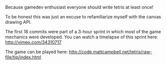 Because gamedev enthusiast everyone should write tetris at least once!

To be honest this was just an excuse to refamiliarize myself with the canvas drawing API.

The first 18 commits were part of a 3-hour sprint in which most of the game mechanics were developed. You can watch a timelapse of this sprint here: http://vimeo.com/34310717

The game can be played here: http://code.mattcampbell.net/tetris/raw-file/tip/index.html

